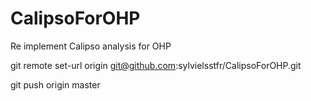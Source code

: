# CalipsoForOHP
Re implement Calipso analysis for OHP 





git remote set-url origin git@github.com:sylvielsstfr/CalipsoForOHP.git 

git push origin master
